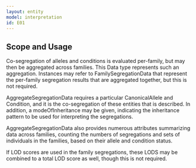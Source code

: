 ```yaml
---
layout: entity
model: interpretation
id: E01
---
```


Scope and Usage
---------------

Co-segregation of alleles and conditions is evaluated per-family, but may then be aggregated across families.  This Data type represents such an aggregation.  Instances may refer to FamilySegregationData that represent the per-family segregation results that are aggregated together, but this is not required.

AggregateSegregationData requires a particular CanonicalAllele and Condition, and it is the co-segregation of these entities that is described.   In addition, a modeOfInheritance may be given, indicating the inheritance pattern to be used for interpreting the segregations.

AggregateSegregationData also provides numerous attributes summarizing data across families, counting the numbers of segregations and sets of individuals in the families, based on their allele and condition status.

If LOD scores are used in the family segregations, these LODS may be combined to a total LOD score as well, though this is not required.
